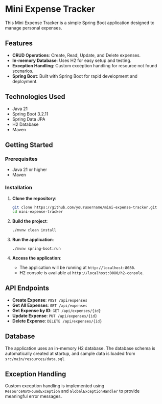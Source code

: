 # Mini Expense Tracker

This Mini Expense Tracker is a simple Spring Boot application designed to manage personal expenses.

## Features

- **CRUD Operations**: Create, Read, Update, and Delete expenses.
- **In-memory Database**: Uses H2 for easy setup and testing.
- **Exception Handling**: Custom exception handling for resource not found scenarios.
- **Spring Boot**: Built with Spring Boot for rapid development and deployment.

## Technologies Used

- Java 21
- Spring Boot 3.2.11
- Spring Data JPA
- H2 Database
- Maven

## Getting Started

### Prerequisites

- Java 21 or higher
- Maven

### Installation

1. **Clone the repository**:
   ```bash
   git clone https://github.com/yourusername/mini-expense-tracker.git
   cd mini-expense-tracker
   ```

2. **Build the project**:
   ```bash
   ./mvnw clean install
   ```

3. **Run the application**:
   ```bash
   ./mvnw spring-boot:run
   ```

4. **Access the application**:
   - The application will be running at `http://localhost:8080`.
   - H2 console is available at `http://localhost:8080/h2-console`.


## API Endpoints

- **Create Expense**: `POST /api/expenses`
- **Get All Expenses**: `GET /api/expenses`
- **Get Expense by ID**: `GET /api/expenses/{id}`
- **Update Expense**: `PUT /api/expenses/{id}`
- **Delete Expense**: `DELETE /api/expenses/{id}`

## Database

The application uses an in-memory H2 database. The database schema is automatically created at startup, and sample data is loaded from `src/main/resources/data.sql`.

## Exception Handling

Custom exception handling is implemented using `ResourceNotFoundException` and `GlobalExceptionHandler` to provide meaningful error messages.
